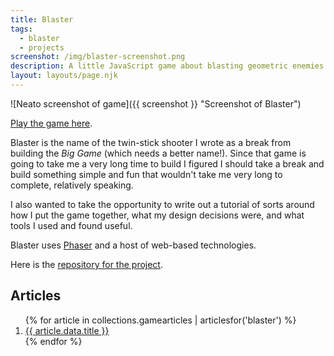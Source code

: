 ```yaml
---
title: Blaster
tags:
  - blaster
  - projects
screenshot: /img/blaster-screenshot.png
description: A little JavaScript game about blasting geometric enemies.
layout: layouts/page.njk
---
```


![Neato screenshot of game]({{ screenshot }} "Screenshot of Blaster")

[Play the game here][playblaster].

Blaster is the name of the twin-stick shooter I wrote as a break from building the _Big Game_ (which needs a better name!). Since that game is going to take me a very long time to build I figured I should take a break and build something simple and fun that wouldn't take me very long to complete, relatively speaking.

I also wanted to take the opportunity to write out a tutorial of sorts around how I put the game together, what my design decisions were, and what tools I used and found useful.

Blaster uses [Phaser][] and a host of web-based technologies.

Here is the [repository for the project][repo].

## Articles

<ol>
{% for article in collections.gamearticles | articlesfor('blaster') %}
  <li>
    <a href="{{ article.url }}">{{ article.data.title }}</a>
  </li>
{% endfor %}
</ol>


[playblaster]: http://blaster.drhayes.io
[phaser]: https://phaser.io/
[repo]: https://github.com/drhayes/blaster
